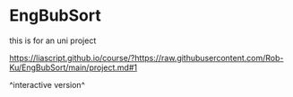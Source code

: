 # EngBubSort

this is for an uni project

https://liascript.github.io/course/?https://raw.githubusercontent.com/Rob-Ku/EngBubSort/main/project.md#1

^interactive version^
